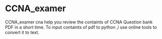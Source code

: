 # CCNA_examer
  CCNA_examer cna help you review the containts of CCNA Question bank PDF in a short time.
  To input containts of pdf to python ,i use online tools to convert it to text.
  
